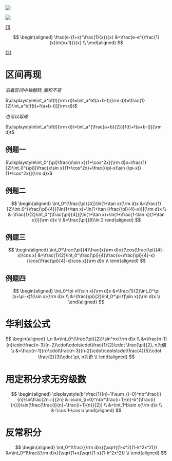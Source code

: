 ![](./images/2020-12-25-08-03-00.png)

![](./images/2020-12-25-08-03-15.png)

[(1)](./H6.md)

$$
\begin{aligned}
\frac{e-(1+x)^\frac{1}{x}}{x}
&=\frac{e-e^{\frac{1}{x}\ln(x+1)}}{x} \\
\end{aligned}
$$

[(2)](./H6.md)

# 区间再现

$沿着区间中轴翻转, 面积不变$

$\displaystyle\int_a^bf(t){\rm d}t=\int_a^bf(a+b-t){\rm d}t=\frac{1}{2}\int_a^b[f(t)+f(a+b-t)]{\rm d}t$


$也可以写成$

$\displaystyle\int_a^bf(t){\rm d}t=\int_a^{\frac{a+b}{2}}[f(t)+f(a+b-t)]{\rm d}t$

## 例题一

$\displaystyle\int_0^{\pi}\frac{x\sin x}{1+\cos^2x}{\rm d}x=\frac{1}{2}\int_0^{\pi}[\frac{x\sin x}{1+\cos^2x}+\frac{(\pi-x)\sin (\pi-x)}{1+\cos^2x}]{\rm d}x$

## 例题二

$$
\begin{aligned}
\int_0^{\frac{\pi}{4}}\ln(1+\tan x){\rm d}x
&=\frac{1}{2}\int_0^{\frac{\pi}{4}}[\ln(1+\tan x)+\ln(1+\tan (\frac{\pi}{4}-x))]{\rm d}x \\
&=\frac{1}{2}\int_0^{\frac{\pi}{4}}[\ln(1+\tan x)+\ln(1+\frac{1-\tan x}{1+\tan x})]{\rm d}x \\
&=\frac{\pi}{8}\ln 2
\end{aligned}
$$

## 例题三

$$
\begin{aligned}
\int_0^\frac{\pi}{4}\frac{x{\rm d}x}{\cos(\frac{\pi}{4}-x)\cos x}
&=\frac{1}{2}\int_0^\frac{\pi}{4}\frac{x+\frac{\pi}{4}-x}{\cos(\frac{\pi}{4}-x)\cos x}{\rm d}x \\
\end{aligned}
$$

## 例题四

$$
\begin{aligned}
\int_0^\pi xf(\sin x){\rm d}x
&=\frac{1}{2}\int_0^\pi (x+\pi-x)f(\sin x){\rm d}x \\
&=\frac{\pi}{2}\int_0^\pi f(\sin x){\rm d}x \\
\end{aligned}
$$


# 华利兹公式

$$
\begin{aligned}
I_n
&=\int_0^{\frac{\pi}{2}}\sin^nx{\rm d}x \\
&=\frac{n-1}{n}\cdot\frac{n-3}{n-2}\cdot\cdots\cdot\frac{1}{2}\cdot \frac{\pi}{2}, n为偶 \\
&=\frac{n-1}{n}\cdot\frac{n-3}{n-2}\cdot\cdots\cdot\frac{4}{5}\cdot \frac{2}{3}\cdot \pi, n为奇 \\
\end{aligned}
$$


# 用定积分求无穷级数

$$
\begin{aligned}
\displaystyle(b^\frac{1}{n}-1)\sum_{i=0}^nb^\frac{i}{n}\sin\frac{2n+i}{2n}
&=\sum_{i=0}^n(b^\frac{i+1}{n}-b^{\frac{i}{n}})\sin(\frac{\frac{i}{n}+\frac{i+1}{n}}{2}) \\
&=\int_1^b\sin x{\rm d}x \\
&=\cos 1-\cos b
\end{aligned}
$$

# 反常积分

$$
\begin{aligned}
\int_0^1\frac{{\rm d}x}{\sqrt{(1-x^2)(1-k^2x^2)}}
&=\int_0^1\frac{{\rm d}x}{\sqrt{1+x}\sqrt{1-x}(1-k^2x^2)} \\
\end{aligned}
$$